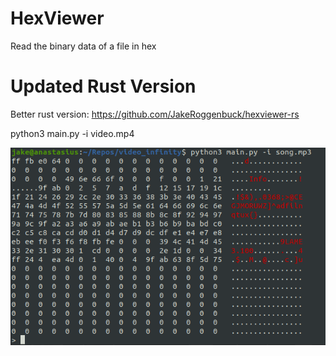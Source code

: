 # HexViewer
Read the binary data of a file in hex

# Updated Rust Version
Better rust version: https://github.com/JakeRoggenbuck/hexviewer-rs

python3 main.py -i video.mp4

![Example image](https://github.com/JakeRoggenbuck/HexViewer/blob/main/screenshot.png?raw=true)
